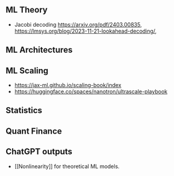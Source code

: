 ## ML Theory
- Jacobi decoding https://arxiv.org/pdf/2403.00835, https://lmsys.org/blog/2023-11-21-lookahead-decoding/, 
## ML Architectures

## ML Scaling
- https://jax-ml.github.io/scaling-book/index
- https://huggingface.co/spaces/nanotron/ultrascale-playbook

## Statistics

## Quant Finance


## ChatGPT outputs
- [[Nonlinearity]] for theoretical ML models. 
